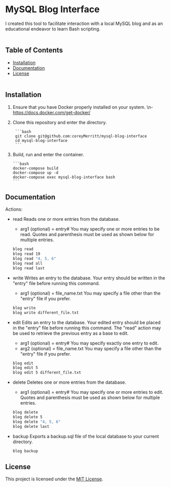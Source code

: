 # MySQL Blog Interface

I created this tool to facilitate interaction with a local MySQL blog and as an educational endeavor to learn Bash scripting.
<br></br>
## Table of Contents

- [Installation](#installation)
- [Documentation](#documentation)
- [License](#license)
<br></br>
## Installation

1. Ensure that you have Docker properly installed on your system.
	      \n- https://docs.docker.com/get-docker/

2. Clone this repository and enter the directory.

        ```bash
        git clone git@github.com:coreyMerritt/mysql-blog-interface
        cd mysql-blog-interface
        ```

3. Build, run and enter the container.

       ```bash
       docker-compose build
       docker-compose up -d
       docker-compose exec mysql-blog-interface bash
       ```

## Documentation

Actions:

  - read      Reads one or more entries from the database.
    - arg1 (optional) = entry#      You may specify one or more entries to be read. Quotes and parenthesis must be used as shown below for multiple entries.
     ```bash
     blog read 
     blog read 19
     blog read "4, 5, 6"
     blog read all
     blog read last
     ```
            
  - write     Writes an entry to the database. Your entry should be written in the "entry" file before running this command.
    - arg1 (optional) = file_name.txt      You may specify a file other than the "entry" file if you prefer.
     ```bash
     blog write
     blog write different_file.txt
     ```
     
  - edit      Edits an entry to the database. Your edited entry should be placed in the "entry" file before running this command. The "read" action may be used to retrieve the previous entry as a base to edit.
    - arg1 (optional) = entry#      You may specify exactly one entry to edit.
    - arg2 (optional) = file_name.txt      You may specify a file other than the "entry" file if you prefer. 
     ```bash
     blog edit
     blog edit 5
     blog edit 5 different_file.txt
     ```
     
  - delete      Deletes one or more entries from the database.
    - arg1 (optional) = entry#      You may specify one or more entries to edit. Quotes and parenthesis must be used as shown below for multiple entries.
     ```bash
     blog delete
     blog delete 5
     blog delete "4, 5, 6"
     blog delete last
     ```
     
  - backup      Exports a backup.sql file of the local database to your current directory.
     ```bash
     blog backup
     ```

## License

This project is licensed under the [MIT License](LICENSE).
